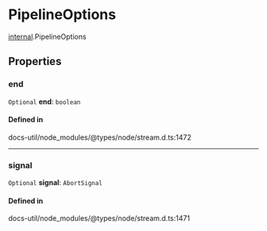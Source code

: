 # PipelineOptions

[internal](../../modules/internal.md).PipelineOptions

## Properties

### end

 `Optional` **end**: `boolean`

#### Defined in

docs-util/node_modules/@types/node/stream.d.ts:1472

___

### signal

 `Optional` **signal**: `AbortSignal`

#### Defined in

docs-util/node_modules/@types/node/stream.d.ts:1471

